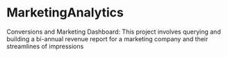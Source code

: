 # MarketingAnalytics
Conversions and Marketing Dashboard: This project involves querying and building a bi-annual revenue report for a marketing company and their streamlines of impressions

